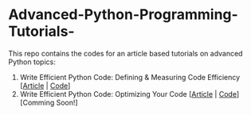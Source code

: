 # Advanced-Python-Programming-Tutorials-

This repo contains the codes for an article based tutorials on advanced Python topics:
1. Write Efficient Python Code: Defining & Measuring Code Efficiency [[Article]() | [Code](https://github.com/youssefHosni/Advanced-Python-Programming-Tutorials-/blob/main/Write%20Efficient%20Python%20Code%20%5BDefining%20and%20Measuring%20Code%20Efficiency%5D.ipynb)]
2. Write Efficient Python Code: Optimizing Your Code  [[Article]() | [Code]()] [Comming Soon!]
